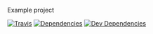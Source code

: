 Example project

[![Travis](http://img.shields.io/travis/jupl/astraea/example.svg?style=flat-square&label=travis)](https://travis-ci.org/jupl/astraea)
[![Dependencies](http://img.shields.io/david/jupl/astraea.svg?style=flat-square)](https://david-dm.org/jupl/astraea#info=devDependencies)
[![Dev Dependencies](http://img.shields.io/david/dev/jupl/astraea.svg?style=flat-square)](https://david-dm.org/jupl/astraea#info=devDependencies)
